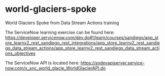 # world-glaciers-spoke
World Glaciers Spoke from Data Stream Actions training

The ServiceNow learning exercise can be found here: https://developer.servicenow.com/dev.do#!/learn/courses/sandiego/app_store_learnv2_rest_sandiego_rest_integrations/app_store_learnv2_rest_sandiego_data_stream_actions/app_store_learnv2_rest_sandiego_data_stream_actions_objectives

The ServiceNow API is located here: https://sndevapiserver.service-now.com/x_snc_world_glacie_WorldGlacierAPI.do
